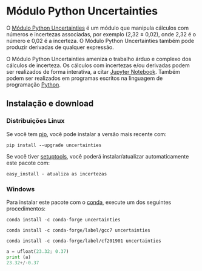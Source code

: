 # Módulo Python Uncertainties

O [Módulo Python Uncertainties](https://pythonhosted.org/uncertainties/) é um módulo que manipula cálculos com números e incertezas associadas, por exemplo (2,32 ± 0,02), onde 2,32 é o número e 0,02 é a incerteza. O Módulo Python Uncertainties também pode produzir derivadas de qualquer expressão.

O Módulo Python Uncertainties ameniza o trabalho árduo e complexo dos cálculos de incerteza. Os cálculos com incertezas e/ou derivadas podem ser realizados de forma interativa, a citar [Jupyter Notebook](https://jupyter.org/). Também podem ser realizados em programas escritos na linguagem de programação [Python](https://www.python.org/).

## Instalação e download 

### Distribuições Linux

Se você tem [pip](https://pypi.org/project/pip/), você pode instalar a versão mais recente com:

```pip install --upgrade uncertainties```

Se você tiver [setuptools](https://pypi.org/project/setuptools/), você poderá instalar/atualizar automaticamente este pacote com:

```easy_install - atualiza as incertezas```

### Windows

Para instalar este pacote com o [conda](https://pypi.org/project/pip/), execute um dos seguintes procedimentos:

```conda install -c conda-forge uncertainties``` 

```conda install -c conda-forge/label/gcc7 uncertainties``` 

```conda install -c conda-forge/label/cf201901 uncertainties```

```python                         
a = ufloat(23.32; 0.37) 
print (a)
23.32+/-0.37
```
